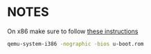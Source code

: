 # NOTES

On x86 make sure to follow [these instructions](https://github.com/ARM-software/u-boot/blob/master/doc/README.x86)

```bash
qemu-system-i386 -nographic -bios u-boot.rom
```
